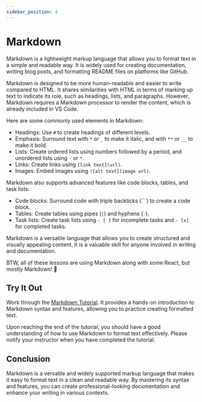 ```yaml
---
sidebar_position: 4
---
```


# Markdown

Markdown is a lightweight markup language that allows you to format text in a simple and readable way. It is widely used for creating documentation, writing blog posts, and formatting README files on platforms like GitHub.

Markdown is designed to be more human-readable and easier to write compared to HTML. It shares similarities with HTML in terms of marking up text to indicate its role, such as headings, lists, and paragraphs. However, Markdown requires a Markdown processor to render the content, which is already included in VS Code.

Here are some commonly used elements in Markdown:

- Headings: Use `#` to create headings of different levels.
- Emphasis: Surround text with `*` or `_` to make it italic, and with `**` or `__` to make it bold.
- Lists: Create ordered lists using numbers followed by a period, and unordered lists using `-` or `*`.
- Links: Create links using `[link text](url)`.
- Images: Embed images using `![alt text](image url)`.

Markdown also supports advanced features like code blocks, tables, and task lists:

- Code blocks: Surround code with triple backticks (\`\`\`) to create a code block.
- Tables: Create tables using pipes (`|`) and hyphens (`-`).
- Task lists: Create task lists using `- [ ]` for incomplete tasks and `- [x]` for completed tasks.

Markdown is a versatile language that allows you to create structured and visually appealing content. It is a valuable skill for anyone involved in writing and documentation.

BTW, all of these lessons are using Markdown along with some React, but mostly Markdown! 🎉

## Try It Out

Work through the [Markdown Tutorial](https://www.markdowntutorial.com/). It provides a hands-on introduction to Markdown syntax and features, allowing you to practice creating formatted text.

Upon reaching the end of the tutorial, you should have a good understanding of how to use Markdown to format text effectively. Please notify your instructor when you have completed the tutorial.

## Conclusion

Markdown is a versatile and widely supported markup language that makes it easy to format text in a clean and readable way. By mastering its syntax and features, you can create professional-looking documentation and enhance your writing in various contexts.
